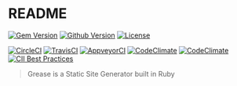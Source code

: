 # README

[![Gem Version](https://img.shields.io/gem/v/grease.svg?style=for-the-badge)](https://www.rubygems.org/gems/[RUBY])
[![Github Version](https://img.shields.io/github/tag/thecodechef/grease.svg?style=for-the-badge)](https://www.github.com/thecodechef/grease)
[![License](https://img.shields.io/github/license/thecodechef/grease.svg?style=for-the-badge)](https://www.github.com/thecodechef/grease)

[![CircleCI](https://img.shields.io/circleci/project/github/thecodechef/grease.svg?style=for-the-badge)](https://circleci.com/gh/thecodechef/grease)
[![TravisCI](https://img.shields.io/travis/thecodechef/grease.svg?style=for-the-badge)](https://travis-ci.org/thecodechef/grease)
[![AppveyorCI](https://img.shields.io/appveyor/ci/thecodechef/grease.svg?style=for-the-badge)](https://ci.appveyor.com/project/thecodechef/grease)
[![CodeClimate](https://img.shields.io/codeclimate/maintainability/thecodechef/grease.svg?style=for-the-badge)](https://codeclimate.com/github/thecodechef/grease/maintainability)
[![CodeClimate](https://img.shields.io/codeclimate/coverage/thecodechef/grease.svg?style=for-the-badge)](https://codeclimate.com/github/thecodechef/grease/coverage)
[![CII Best Practices](https://img.shields.io/cii/summary/2416.svg?style=for-the-badge)](https://bestpractices.coreinfrastructure.org/projects/2416)



> Grease is a Static Site Generator built in Ruby

